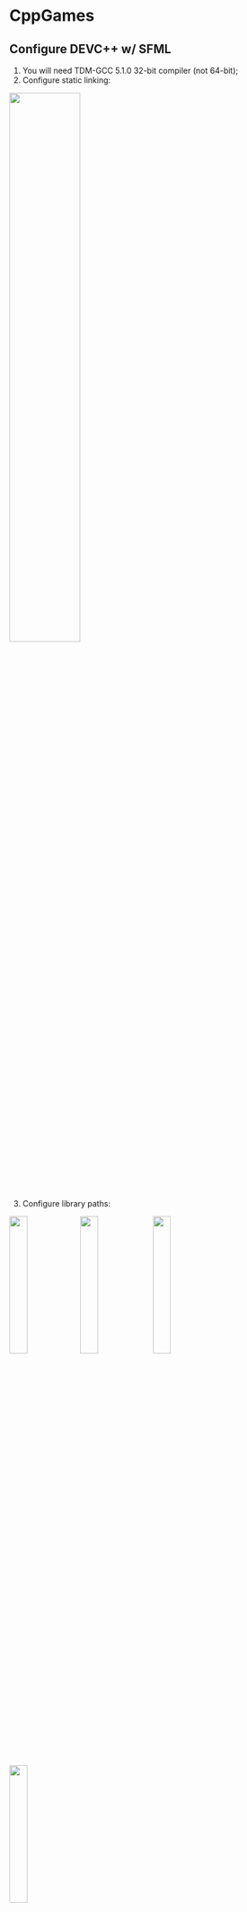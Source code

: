 # CppGames

## Configure DEVC++ w/ SFML
1. You will need TDM-GCC 5.1.0 32-bit compiler (not 64-bit);
2. Configure static linking:

<img src="https://user-images.githubusercontent.com/7895269/74130864-c6078200-4beb-11ea-84cd-859496b3fefb.png" align="middle" width="50%" height="50%"/>

3. Configure library paths:

<img src="https://user-images.githubusercontent.com/7895269/74131253-9e64e980-4bec-11ea-9bfc-32060b4868dc.png" align="middle" width="25%" height="25%"/><img src="https://user-images.githubusercontent.com/7895269/74131288-ae7cc900-4bec-11ea-93c4-ddc0ddc5be60.png" align="middle" width="25%" height="25%"/>
<img src="https://user-images.githubusercontent.com/7895269/74131302-b472aa00-4bec-11ea-9f0d-1ef1fc77d2cd.png" align="middle" width="25%" height="25%"/><img src="https://user-images.githubusercontent.com/7895269/74131318-bc324e80-4bec-11ea-8304-5b1b01134b17.png" align="middle" width="25%" height="25%"/>

4. Command line compilation statement: 

`g++.exe "C:\Users\darba\Desktop\Other Projects\16_Games\14 Chess\main.cpp" -o "C:\Users\darba\Desktop\Other Projects\16_Games\14 Chess\main.exe" -DSFML_STATIC -std=c++11 -I"C:\SFML-2.5.1\include" -I"C:\TDM-GCC-32\include" -I"C:\TDM-GCC-32\lib\gcc\mingw32\5.1.0\include" -I"C:\TDM-GCC-32\lib\gcc\mingw32\5.1.0\include\c++" -I"C:\Windows\System32\" -L"C:\Windows\System32\" -L"C:\SFML-2.5.1\lib" -L"C:\TDM-GCC-32\lib" -L"C:\TDM-GCC-32\mingw32\lib" -lsfml-graphics-s -lsfml-window-s -lsfml-system-s -lopengl32 -lglu32 -lgdi32 -lfreetype -lwinmm`
